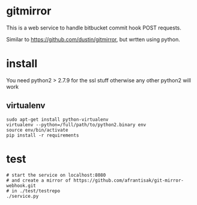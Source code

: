 # gitmirror
This is a web service to handle bitbucket commit hook POST requests.

Similar to https://github.com/dustin/gitmirror, but wrtten using python.

# install
You need python2 > 2.7.9 for the ssl stuff otherwise any other python2 will work

## virtualenv
    sudo apt-get install python-virtualenv
    virtualenv --python=/full/path/to/python2.binary env
    source env/bin/activate
    pip install -r requirements

# test
    # start the service on localhost:8080
    # and create a mirror of https://github.com/afrantisak/git-mirror-webhook.git 
    # in ./test/testrepo
    ./service.py 

